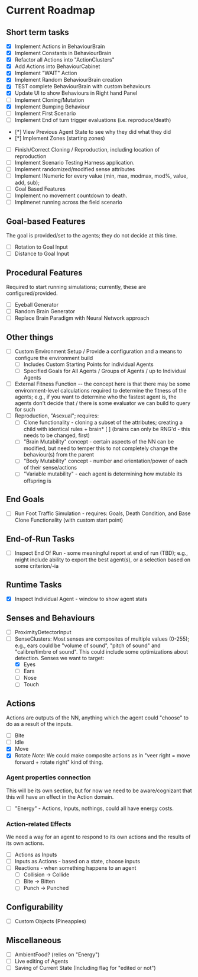 # Current Roadmap
## Short term tasks
* [x] Implement Actions in BehaviourBrain
* [x] Implement Constants in BehaviourBrain
* [x] Refactor all Actions into "ActionClusters"
* [x] Add Actions into BehaviourCabinet
* [x] Implement "WAIT" Action
* [x] Implement Random BehaviourBrain creation
* [X] TEST complete BehaviourBrain with custom behaviours
* [x] Update UI to show Behaviours in Right hand Panel
* [ ] Implement Cloning/Mutation
* [x] Implement Bumping Behaviour
* [ ] Implement First Scenario
* [ ] Implement End of turn trigger evaluations (i.e. reproduce/death)
* [*] View Previous Agent State to see why they did what they did
* [*] Implement Zones (starting zones)
* [ ] Finish/Correct Cloning / Reproduction, including location of reproduction
* [ ] Implement Scenario Testing Harness application. 
* [ ] Implement randomized/modified sense attributes
* [ ] Implement INumeric for every value (min, max, modmax, mod%, value, add, sub);
* [ ] Goal Based Features
* [ ] Implement no movement countdown to death.
* [ ] Implmenet running across the field scenario

## Goal-based Features
The goal is provided/set to the agents; they do not decide at this time.
* [ ] Rotation to Goal Input
* [ ] Distance to Goal Input

## Procedural Features
Required to start running simulations; currently, these are configured/provided.
* [ ] Eyeball Generator
* [ ] Random Brain Generator
* [ ] Replace Brain Paradigm with Neural Network approach

## Other things
* [ ] Custom Environment Setup / Provide a configuration and a means to configure the environment build
   * [ ] Includes Custom Starting Points for individual Agents
   * [ ] Specified Goals for All Agents / Groups of Agents / up to Individual Agents
* [ ] External Fitness Function -- the concept here is that there may be some environment-level calculations required to determine the fitness of the agents; e.g., if you want to determine who the fastest agent is, the agents don't decide that / there is some evaluator we can build to query for such
* [ ] Reproduction, "Asexual"; requires:
   * [ ] Clone functionality - cloning a subset of the attributes; creating a child with identical rules + brain* [ ] (brains can only be RNG'd - this needs to be changed, first)
   * [ ] "Brain Mutability" concept - certain aspects of the NN can be modified, but need to temper this to not completely change the behaviour(s) from the parent
   * [ ] "Body Mutability" concept - number and orientation/power of each of their sense/actions
   * [ ] "Variable mutability" - each agent is determining how mutable its offspring is

## End Goals
* [ ] Run Foot Traffic Simulation - requires: Goals, Death Condition, and Base Clone Functionality (with custom start point)

## End-of-Run Tasks
* [ ] Inspect End Of Run - some meaningful report at end of run (TBD); e.g., might include ability to export the best agent(s), or a selection based on some criterion/-ia

## Runtime Tasks
* [x] Inspect Individual Agent - window to show agent stats

## Senses and Behaviours
* [ ] ProximityDetectorInput
* [ ] SenseClusters: Most senses are composites of multiple values (0-255); e.g., ears could be "volume of sound", "pitch of sound" and "calibre/timbre of sound". This could include some optimizations about detection. Senses we want to target:
   * [x] Eyes
   * [ ] Ears
   * [ ] Nose
   * [ ] Touch

## Actions
Actions are outputs of the NN, anything which the agent could "choose" to do as a result of the inputs.
* [ ] Bite
* [ ] Idle
* [x] Move
* [x] Rotate
_Note_: We could make composite actions as in "veer right = move forward + rotate right" kind of thing.

### Agent properties connection
This will be its own section, but for now we need to be aware/cognizant that this will have an effect in the Action domain.
* [ ] "Energy" - Actions, Inputs, nothings, could all have energy costs.

### Action-related Effects
We need a way for an agent to respond to its own actions and the results of its own actions.
* [ ] Actions as Inputs
* [ ] Inputs as Actions - based on a state, choose inputs
* [ ] Reactions - when something happens to an agent
   * [ ] Collision -> Collide
   * [ ] Bite -> Bitten
   * [ ] Punch -> Punched

## Configurability
* [ ] Custom Objects (Pineapples)

## Miscellaneous
* [ ] AmbientFood? (relies on "Energy")
* [ ] Live editing of Agents
* [ ] Saving of Current State (Including flag for "edited or not")
